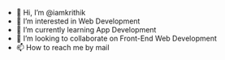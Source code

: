 - 👋 Hi, I’m @iamkrithik
- 👀 I’m interested in Web Development
- 🌱 I’m currently learning App Development
- 💞️ I’m looking to collaborate on Front-End Web Development
- 📫 How to reach me by mail

<!---
iamkrithik/iamkrithik is a ✨ special ✨ repository because its `README.md` (this file) appears on your GitHub profile.
You can click the Preview link to take a look at your changes.
--->
